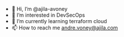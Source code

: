 - 👋 Hi, I’m @ajila-avoney
- 👀 I’m interested in DevSecOps
- 🌱 I’m currently learning terraform cloud
- 📫 How to reach me andre.voney@ajila.com

<!---
ajila-avoney/ajila-avoney is a ✨ special ✨ repository because its `README.md` (this file) appears on your GitHub profile.
You can click the Preview link to take a look at your changes.
--->
